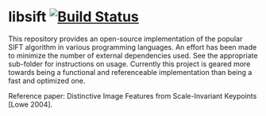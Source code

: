 # libsift [![Build Status](https://travis-ci.org/b3h47pte/libsift.svg?branch=master)](https://travis-ci.org/b3h47pte/libsift)

This repository provides an open-source implementation of the popular SIFT algorithm in various programming languages. An effort has been made to minimize the number of external dependencies used. See the appropriate sub-folder for instructions on usage. Currently this project is geared more towards being a functional and referenceable implementation than being a fast and optimized one.

Reference paper: Distinctive Image Features from Scale-Invariant Keypoints [Lowe 2004].
